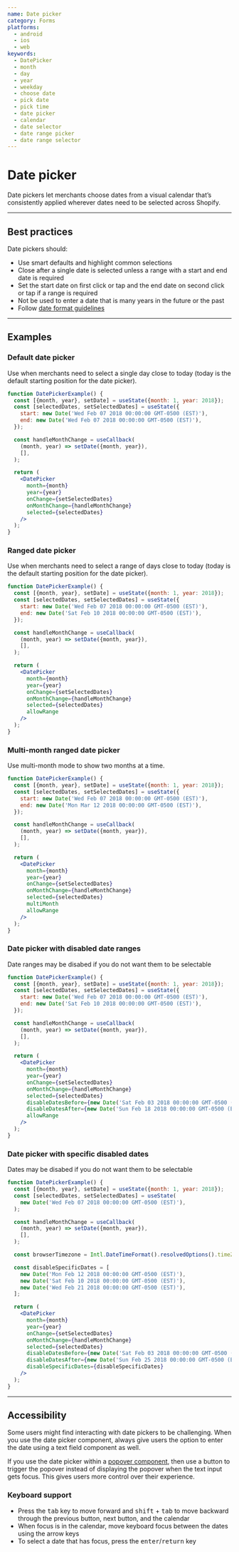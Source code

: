 ```yaml
---
name: Date picker
category: Forms
platforms:
  - android
  - ios
  - web
keywords:
  - DatePicker
  - month
  - day
  - year
  - weekday
  - choose date
  - pick date
  - pick time
  - date picker
  - calendar
  - date selector
  - date range picker
  - date range selector
---
```


# Date picker

Date pickers let merchants choose dates from a visual calendar that’s
consistently applied wherever dates need to be selected across Shopify.

---

## Best practices

Date pickers should:

- Use smart defaults and highlight common selections
- Close after a single date is selected unless a range with a start and end date is required
- Set the start date on first click or tap and the end date on second click or tap if a range
  is required
- Not be used to enter a date that is many years in the future or the past
- Follow [date format guidelines](https://polaris.shopify.com/content/grammar-and-mechanics#section-dates-numbers-and-addresses)

---

## Examples

### Default date picker

Use when merchants need to select a single day close to today (today is the default starting position for the date picker).

```jsx
function DatePickerExample() {
  const [{month, year}, setDate] = useState({month: 1, year: 2018});
  const [selectedDates, setSelectedDates] = useState({
    start: new Date('Wed Feb 07 2018 00:00:00 GMT-0500 (EST)'),
    end: new Date('Wed Feb 07 2018 00:00:00 GMT-0500 (EST)'),
  });

  const handleMonthChange = useCallback(
    (month, year) => setDate({month, year}),
    [],
  );

  return (
    <DatePicker
      month={month}
      year={year}
      onChange={setSelectedDates}
      onMonthChange={handleMonthChange}
      selected={selectedDates}
    />
  );
}
```

### Ranged date picker

Use when merchants need to select a range of days close to today (today is the default starting position for the date picker).

```jsx
function DatePickerExample() {
  const [{month, year}, setDate] = useState({month: 1, year: 2018});
  const [selectedDates, setSelectedDates] = useState({
    start: new Date('Wed Feb 07 2018 00:00:00 GMT-0500 (EST)'),
    end: new Date('Sat Feb 10 2018 00:00:00 GMT-0500 (EST)'),
  });

  const handleMonthChange = useCallback(
    (month, year) => setDate({month, year}),
    [],
  );

  return (
    <DatePicker
      month={month}
      year={year}
      onChange={setSelectedDates}
      onMonthChange={handleMonthChange}
      selected={selectedDates}
      allowRange
    />
  );
}
```

### Multi-month ranged date picker

Use multi-month mode to show two months at a time.

```jsx
function DatePickerExample() {
  const [{month, year}, setDate] = useState({month: 1, year: 2018});
  const [selectedDates, setSelectedDates] = useState({
    start: new Date('Wed Feb 07 2018 00:00:00 GMT-0500 (EST)'),
    end: new Date('Mon Mar 12 2018 00:00:00 GMT-0500 (EST)'),
  });

  const handleMonthChange = useCallback(
    (month, year) => setDate({month, year}),
    [],
  );

  return (
    <DatePicker
      month={month}
      year={year}
      onChange={setSelectedDates}
      onMonthChange={handleMonthChange}
      selected={selectedDates}
      multiMonth
      allowRange
    />
  );
}
```

### Date picker with disabled date ranges

Date ranges may be disabed if you do not want them to be selectable

```jsx
function DatePickerExample() {
  const [{month, year}, setDate] = useState({month: 1, year: 2018});
  const [selectedDates, setSelectedDates] = useState({
    start: new Date('Wed Feb 07 2018 00:00:00 GMT-0500 (EST)'),
    end: new Date('Sat Feb 10 2018 00:00:00 GMT-0500 (EST)'),
  });

  const handleMonthChange = useCallback(
    (month, year) => setDate({month, year}),
    [],
  );

  return (
    <DatePicker
      month={month}
      year={year}
      onChange={setSelectedDates}
      onMonthChange={handleMonthChange}
      selected={selectedDates}
      disableDatesBefore={new Date('Sat Feb 03 2018 00:00:00 GMT-0500 (EST)')}
      disableDatesAfter={new Date('Sun Feb 18 2018 00:00:00 GMT-0500 (EST)')}
      allowRange
    />
  );
}
```

### Date picker with specific disabled dates

Dates may be disabed if you do not want them to be selectable

```jsx
function DatePickerExample() {
  const [{month, year}, setDate] = useState({month: 1, year: 2018});
  const [selectedDates, setSelectedDates] = useState(
    new Date('Wed Feb 07 2018 00:00:00 GMT-0500 (EST)'),
  );

  const handleMonthChange = useCallback(
    (month, year) => setDate({month, year}),
    [],
  );

  const browserTimezone = Intl.DateTimeFormat().resolvedOptions().timeZone;

  const disableSpecificDates = [
    new Date('Mon Feb 12 2018 00:00:00 GMT-0500 (EST)'),
    new Date('Sat Feb 10 2018 00:00:00 GMT-0500 (EST)'),
    new Date('Wed Feb 21 2018 00:00:00 GMT-0500 (EST)'),
  ];

  return (
    <DatePicker
      month={month}
      year={year}
      onChange={setSelectedDates}
      onMonthChange={handleMonthChange}
      selected={selectedDates}
      disableDatesBefore={new Date('Sat Feb 03 2018 00:00:00 GMT-0500 (EST)')}
      disableDatesAfter={new Date('Sun Feb 25 2018 00:00:00 GMT-0500 (EST)')}
      disableSpecificDates={disableSpecificDates}
    />
  );
}
```

---

## Accessibility

Some users might find interacting with date pickers to be challenging. When you use the date picker component, always give users the option to enter the date using a text field component as well.

If you use the date picker within a [popover component](/components/overlays/popover), then use a button to trigger the popover instead of displaying the popover when the text input gets focus. This gives users more control over their experience.

### Keyboard support

- Press the <kbd>tab</kbd> key to move forward and <kbd>shift</kbd> + <kbd>tab</kbd> to move backward through the previous button, next button, and the calendar
- When focus is in the calendar, move keyboard focus between the dates using the arrow keys
- To select a date that has focus, press the <kbd>enter</kbd>/<kbd>return</kbd> key
